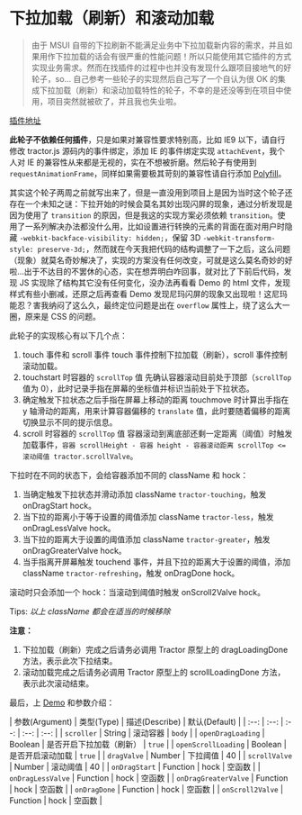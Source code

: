 # 下拉加载（刷新）和滚动加载

> 由于 MSUI 自带的下拉刷新不能满足业务中下拉加载新内容的需求，并且如果用作下拉加载的话会有很严重的性能问题！所以只能使用其它插件的方式实现业务需求。然而在找插件的过程中也并没有发现什么跟项目接地气的好轮子，so... 自己参考一些轮子的实现然后自己写了一个自认为很 OK 的集成下拉加载（刷新）和滚动加载特性的轮子，不幸的是还没等到在项目中使用，项目突然就被砍了，并且我也失业啦。

<!-- more -->

[插件地址](https://github.com/Monine/worklog/tree/master/tractor)

**此轮子不依赖任何插件**，只是如果对兼容性要求特别高，比如 IE9 以下，请自行修改 tractor.js 源码内的事件绑定，添加 IE 的事件绑定实现 `attachEvent`，我个人对 IE 的兼容性从来都是无视的，实在不想被折磨。然后轮子有使用到 `requestAnimationFrame`，同样如果需要极其苛刻的兼容性请自行添加 [Polyfill](https://github.com/darius/requestAnimationFrame)。

其实这个轮子两周之前就写出来了，但是一直没用到项目上是因为当时这个轮子还存在一个未知之谜：下拉开始的时候会莫名其妙出现闪屏的现象，通过分析发现是因为使用了 `transition` 的原因，但是我这的实现方案必须依赖 `transition`。使用了一系列解决办法都没什么用，比如设置进行转换的元素的背面在面对用户时隐藏 `-webkit-backface-visibility: hidden;`，保留 3D `-webkit-transform-style: preserve-3d;`，然而就在今天我把代码的结构调整了一下之后，这么问题（现象）就莫名奇妙解决了，实现的方案没有任何改变，可就是这么莫名奇妙的好啦...出于不达目的不罢休的心态，实在想弄明白咋回事，就对比了下前后代码，发现 JS 实现除了结构其它没有任何变化，没办法再看看 Demo 的 html 文件，发现样式有些小删减，还原之后再查看 Demo 发现尼玛闪屏的现象又出现啦！这尼玛能忍？害我纳闷了这么久，最终定位问题是出在 `overflow` 属性上，绕了这么大一圈，原来是 CSS 的问题。

此轮子的实现核心有以下几个点：

1. touch 事件和 scroll 事件
  touch 事件控制下拉加载（刷新），scroll 事件控制滚动加载。
2. touchstart 时容器的 `scrollTop` 值
  先确认容器滚动目前处于顶部（`scrollTop` 值为 0），此时记录手指在屏幕的坐标值并标识当前处于下拉状态。
3. 确定触发下拉状态之后手指在屏幕上移动的距离
  touchmove 时计算出手指在 y 轴滑动的距离，用来计算容器偏移的 `translate` 值，此时要随着偏移的距离切换显示不同的提示信息。
4. scroll 时容器的 `scrollTop` 值
  容器滚动到离底部还剩一定距离（阈值）时触发加载事件，`容器 scrollHeight - 容器 height - 容器滚动距离 scrollTop <= 滚动阈值 tractor.scrollValve`。

下拉时在不同的状态下，会给容器添加不同的 className 和 hock：

1. 当确定触发下拉状态并滑动添加 className `tractor-touching`，触发 onDragStart hock。
2. 当下拉的距离小于等于设置的阈值添加 className `tractor-less`，触发 onDragLessValve hock。
3. 当下拉的距离大于设置的阈值添加 className `tractor-greater`，触发 onDragGreaterValve hock。
4. 当手指离开屏幕触发 touchend 事件，并且下拉的距离大于设置的阈值，添加 className `tractor-refreshing`，触发 onDragDone hock。

滚动时只会添加一个 hock：当滚动到阈值时触发 onScroll2Valve hock。

Tips: *以上 className 都会在适当的时候移除*

**注意：**
1. 下拉加载（刷新）完成之后请务必调用 Tractor 原型上的 dragLoadingDone 方法，表示此次下拉结束。
2. 滚动加载完成之后请务必调用 Tractor 原型上的 scrollLoadingDone 方法，表示此次滚动结束。

最后，上 [Demo](https://cdn.rawgit.com/Monine/worklog/7eb6ac93/tractor/tractor.html) 和参数介绍：

|  参数(Argument)  |  类型(Type)  |  描述(Describe)  |  默认(Default)  |
|   :--:  |  :--:  |  :--:  |  :--:  |  :--:  |
|  `scroller`  |  String  |  滚动容器  |  `body`  |
|  `openDragLoading`  |  Boolean  |  是否开启下拉加载（刷新）  |  `true`  |
|  `openScrollLoading`  |  Boolean  |  是否开启滚动加载  |  `true`  |
|  `dragValve`  |  Number  |  下拉阈值  |  40  |
|  `scrollValve`  |  Number  |  滚动阈值  |  40  |
|  `onDragStart`  |  Function  |  hock  |  空函数  |
|  `onDragLessValve`  |  Function  |  hock  |  空函数  |
|  `onDragGreaterValve`  |  Function  |  hock  |  空函数  |
|  `onDragDone`  |  Function  |  hock  |  空函数  |
|  `onScroll2Valve`  |  Function  |  hock  |  空函数  |
